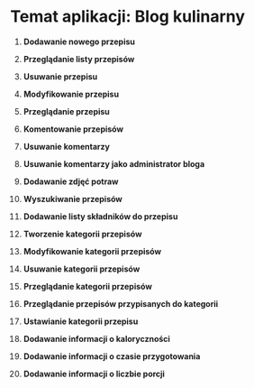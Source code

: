# Temat aplikacji: Blog kulinarny

1. **Dodawanie nowego przepisu**

2. **Przeglądanie listy przepisów**

3. **Usuwanie przepisu**

4. **Modyfikowanie przepisu**

5. **Przeglądanie przepisu**

6. **Komentowanie przepisów**

7. **Usuwanie komentarzy**

8. **Usuwanie komentarzy jako administrator bloga**

9. **Dodawanie zdjęć potraw**

10. **Wyszukiwanie przepisów**

11. **Dodawanie listy składników do przepisu**

12. **Tworzenie kategorii przepisów**

13. **Modyfikowanie kategorii przepisów**

14. **Usuwanie kategorii przepisów**

15. **Przeglądanie kategorii przepisów**

16. **Przeglądanie przepisów przypisanych do kategorii**

17. **Ustawianie kategorii przepisu**

18. **Dodawanie informacji o kaloryczności**

19. **Dodawanie informacji o czasie przygotowania**

20. **Dodawanie informacji o liczbie porcji**
